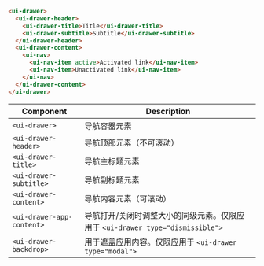 ```html
<ui-drawer>
  <ui-drawer-header>
    <ui-drawer-title>Title</ui-drawer-title>
    <ui-drawer-subtitle>Subtitle</ui-drawer-subtitle>
  </ui-drawer-header>
  <ui-drawer-content>
    <ui-nav>
      <ui-nav-item active>Activated link</ui-nav-item>
      <ui-nav-item>Unactivated link</ui-nav-item>
    </ui-nav>
  </ui-drawer-content>
</ui-drawer>
```

| Component                 | Description                                                                    |
| ------------------------- | ------------------------------------------------------------------------------ |
| `<ui-drawer>`             | 导航容器元素                                                                   |
| `<ui-drawer-header>`      | 导航顶部元素（不可滚动）                                                       |
| `<ui-drawer-title>`       | 导航主标题元素                                                                 |
| `<ui-drawer-subtitle>`    | 导航副标题元素                                                                 |
| `<ui-drawer-content>`     | 导航内容元素（可滚动）                                                         |
| `<ui-drawer-app-content>` | 导航打开/关闭时调整大小的同级元素。仅限应用于 `<ui-drawer type="dismissible">` |
| `<ui-drawer-backdrop>`    | 用于遮盖应用内容。仅限应用于 `<ui-drawer type="modal">`                        |
